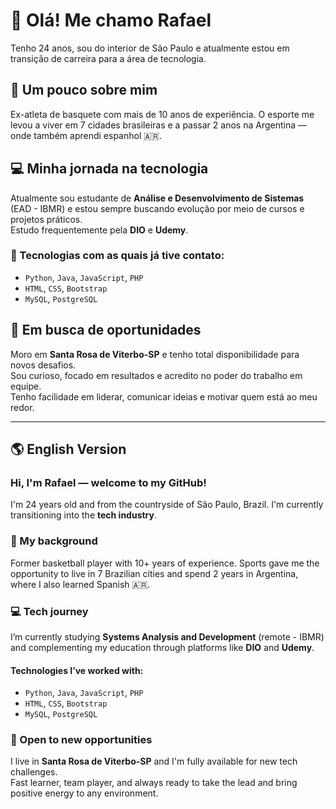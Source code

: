
# 👋 Olá! Me chamo Rafael

Tenho 24 anos, sou do interior de São Paulo e atualmente estou em transição de carreira para a área de tecnologia.

## 🏀 Um pouco sobre mim

Ex-atleta de basquete com mais de 10 anos de experiência. O esporte me levou a viver em 7 cidades brasileiras e a passar 2 anos na Argentina — onde também aprendi espanhol 🇦🇷.

## 💻 Minha jornada na tecnologia

Atualmente sou estudante de **Análise e Desenvolvimento de Sistemas** (EAD - IBMR) e estou sempre buscando evolução por meio de cursos e projetos práticos.  
Estudo frequentemente pela **DIO** e **Udemy**.

### 🧪 Tecnologias com as quais já tive contato:

- `Python`, `Java`, `JavaScript`, `PHP`
- `HTML`, `CSS`, `Bootstrap`
- `MySQL`, `PostgreSQL`

## 🚀 Em busca de oportunidades

Moro em **Santa Rosa de Viterbo-SP** e tenho total disponibilidade para novos desafios.  
Sou curioso, focado em resultados e acredito no poder do trabalho em equipe.  
Tenho facilidade em liderar, comunicar ideias e motivar quem está ao meu redor.

---

## 🌎 English Version

### Hi, I'm Rafael — welcome to my GitHub!

I'm 24 years old and from the countryside of São Paulo, Brazil. I'm currently transitioning into the **tech industry**.

### 🏀 My background

Former basketball player with 10+ years of experience. Sports gave me the opportunity to live in 7 Brazilian cities and spend 2 years in Argentina, where I also learned Spanish 🇦🇷.

### 💻 Tech journey

I’m currently studying **Systems Analysis and Development** (remote - IBMR) and complementing my education through platforms like **DIO** and **Udemy**.

#### Technologies I’ve worked with:

- `Python`, `Java`, `JavaScript`, `PHP`
- `HTML`, `CSS`, `Bootstrap`
- `MySQL`, `PostgreSQL`

### 🚀 Open to new opportunities

I live in **Santa Rosa de Viterbo-SP** and I'm fully available for new tech challenges.  
Fast learner, team player, and always ready to take the lead and bring positive energy to any environment.



